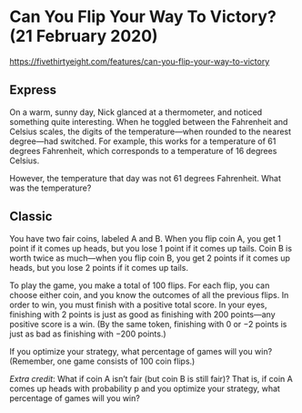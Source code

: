 # Can You Flip Your Way To Victory? (21 February 2020)

https://fivethirtyeight.com/features/can-you-flip-your-way-to-victory

## Express

On a warm, sunny day, Nick glanced at a thermometer, and noticed something quite interesting.
When he toggled between the Fahrenheit and Celsius scales, the digits of the temperature—when rounded to the nearest degree—had switched.
For example, this works for a temperature of 61 degrees Fahrenheit, which corresponds to a temperature of 16 degrees Celsius.

However, the temperature that day was not 61 degrees Fahrenheit.
What was the temperature?

## Classic

You have two fair coins, labeled A and B.
When you flip coin A, you get 1 point if it comes up heads, but you lose 1 point if it comes up tails.
Coin B is worth twice as much—when you flip coin B, you get 2 points if it comes up heads, but you lose 2 points if it comes up tails.

To play the game, you make a total of 100 flips.
For each flip, you can choose either coin, and you know the outcomes of all the previous flips.
In order to win, you must finish with a positive total score.
In your eyes, finishing with 2 points is just as good as finishing with 200 points—any positive score is a win.
(By the same token, finishing with 0 or −2 points is just as bad as finishing with −200 points.)

If you optimize your strategy, what percentage of games will you win?
(Remember, one game consists of 100 coin flips.)

*Extra credit*: What if coin A isn’t fair (but coin B is still fair)?
That is, if coin A comes up heads with probability p and you optimize your strategy, what percentage of games will you win?

